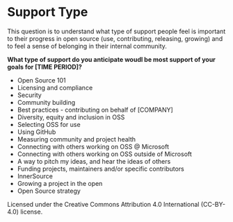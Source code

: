 # Support Type
This question is to understand what type of support people feel is important to their progress in open source (use, contributing, releasing, growing) and to feel a sense of belonging in their internal community.

**What type of support do you anticipate woudl be most support of your goals for [TIME PERIOD]?**
- Open Source 101
- Licensing and compliance
- Security
- Community building
- Best practices - contributing on behalf of [COMPANY]
- Diversity, equity and inclusion in OSS
- Selecting OSS for use
- Using GitHub
- Measuring community and project health
- Connecting with others working on OSS @ Microsoft
- Connecting with others working on OSS outside of Microsoft
- A way to pitch my ideas, and hear the ideas of others
- Funding projects, maintainers and/or specific contributors
- InnerSource
- Growing a project in the open
- Open Source strategy



Licensed under the Creative Commons Attribution 4.0 International (CC-BY-4.0) license.